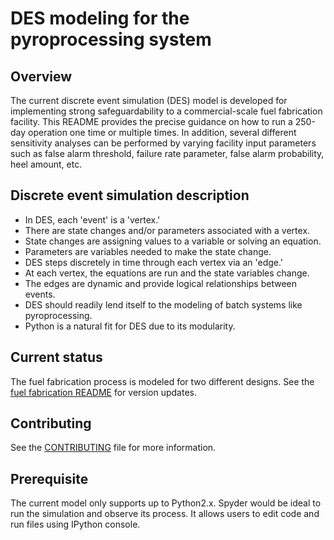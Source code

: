 # DES modeling for the pyroprocessing system

## Overview

The current discrete event simulation (DES) model is developed for implementing strong safeguardability to a commercial-scale fuel fabrication facility. This README provides the precise guidance on how to run a 250-day operation one time or multiple times. In addition, several different sensitivity analyses can be performed by varying facility input parameters such as false alarm threshold, failure rate parameter, false alarm probability, heel amount, etc.

## Discrete event simulation description

- In DES, each 'event' is a 'vertex.'
- There are state changes and/or parameters associated with a vertex.
- State changes are assigning values to a variable or solving an equation.
- Parameters are variables needed to make the state change.
- DES steps discretely in time through each vertex via an 'edge.'
- At each vertex, the equations are run and the state variables change.
- The edges are dynamic and provide logical relationships between events.
- DES should readily lend itself to the modeling of batch systems like pyroprocessing.
- Python is a natural fit for DES due to its modularity.

## Current status

The fuel fabrication process is modeled for two different designs. See the [fuel fabrication README](fuel-fabrication/README.md) for version updates. 

## Contributing

See the [CONTRIBUTING](CONTRIBUTING.md) file for more information. 

## Prerequisite

The current model only supports up to Python2.x. Spyder would be ideal to run the simulation and observe its process. It allows users to edit code and run files using IPython console.
